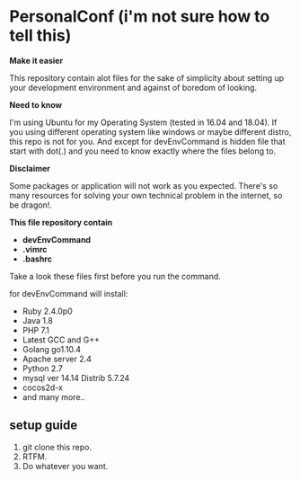# PersonalConf (i'm not sure how to tell this)

**Make it easier**

This repository contain alot files for the sake of simplicity about
setting up your development environment and against of boredom of looking.

**Need to know**

I'm using Ubuntu for my Operating System (tested in 16.04 and 18.04). 
If you using different operating system
like windows or maybe different distro, this repo is not for you.
And except for devEnvCommand is hidden file that start with dot(.) and you
need to know exactly where the files belong to.

**Disclaimer**

Some packages or application will not work as you expected.
There's so many resources for solving your own technical problem in the
internet, so be dragon!.

**This file repository contain**
* **devEnvCommand**
* **.vimrc**
* **.bashrc**

Take a look these files first before you run the command.

for devEnvCommand will install:

* Ruby 2.4.0p0
* Java 1.8
* PHP 7.1
* Latest GCC and G++
* Golang go1.10.4
* Apache server 2.4
* Python 2.7
* mysql ver 14.14 Distrib 5.7.24
* cocos2d-x
* and many more..

## setup guide

1. git clone this repo.
2. RTFM.
3. Do whatever you want.
